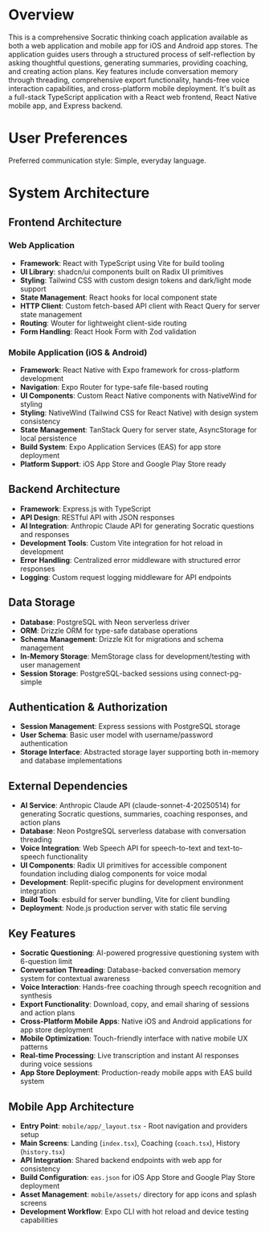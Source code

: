 # Overview

This is a comprehensive Socratic thinking coach application available as both a web application and mobile app for iOS and Android app stores. The application guides users through a structured process of self-reflection by asking thoughtful questions, generating summaries, providing coaching, and creating action plans. Key features include conversation memory through threading, comprehensive export functionality, hands-free voice interaction capabilities, and cross-platform mobile deployment. It's built as a full-stack TypeScript application with a React web frontend, React Native mobile app, and Express backend.

# User Preferences

Preferred communication style: Simple, everyday language.

# System Architecture

## Frontend Architecture

### Web Application
- **Framework**: React with TypeScript using Vite for build tooling
- **UI Library**: shadcn/ui components built on Radix UI primitives
- **Styling**: Tailwind CSS with custom design tokens and dark/light mode support
- **State Management**: React hooks for local component state
- **HTTP Client**: Custom fetch-based API client with React Query for server state management
- **Routing**: Wouter for lightweight client-side routing
- **Form Handling**: React Hook Form with Zod validation

### Mobile Application (iOS & Android)
- **Framework**: React Native with Expo framework for cross-platform development
- **Navigation**: Expo Router for type-safe file-based routing
- **UI Components**: Custom React Native components with NativeWind for styling
- **Styling**: NativeWind (Tailwind CSS for React Native) with design system consistency
- **State Management**: TanStack Query for server state, AsyncStorage for local persistence
- **Build System**: Expo Application Services (EAS) for app store deployment
- **Platform Support**: iOS App Store and Google Play Store ready

## Backend Architecture
- **Framework**: Express.js with TypeScript
- **API Design**: RESTful API with JSON responses
- **AI Integration**: Anthropic Claude API for generating Socratic questions and responses
- **Development Tools**: Custom Vite integration for hot reload in development
- **Error Handling**: Centralized error middleware with structured error responses
- **Logging**: Custom request logging middleware for API endpoints

## Data Storage
- **Database**: PostgreSQL with Neon serverless driver
- **ORM**: Drizzle ORM for type-safe database operations
- **Schema Management**: Drizzle Kit for migrations and schema management
- **In-Memory Storage**: MemStorage class for development/testing with user management
- **Session Storage**: PostgreSQL-backed sessions using connect-pg-simple

## Authentication & Authorization
- **Session Management**: Express sessions with PostgreSQL storage
- **User Schema**: Basic user model with username/password authentication
- **Storage Interface**: Abstracted storage layer supporting both in-memory and database implementations

## External Dependencies
- **AI Service**: Anthropic Claude API (claude-sonnet-4-20250514) for generating Socratic questions, summaries, coaching responses, and action plans
- **Database**: Neon PostgreSQL serverless database with conversation threading
- **Voice Integration**: Web Speech API for speech-to-text and text-to-speech functionality
- **UI Components**: Radix UI primitives for accessible component foundation including dialog components for voice modal
- **Development**: Replit-specific plugins for development environment integration
- **Build Tools**: esbuild for server bundling, Vite for client bundling
- **Deployment**: Node.js production server with static file serving

## Key Features
- **Socratic Questioning**: AI-powered progressive questioning system with 6-question limit
- **Conversation Threading**: Database-backed conversation memory system for contextual awareness
- **Voice Interaction**: Hands-free coaching through speech recognition and synthesis
- **Export Functionality**: Download, copy, and email sharing of sessions and action plans  
- **Cross-Platform Mobile Apps**: Native iOS and Android applications for app store deployment
- **Mobile Optimization**: Touch-friendly interface with native mobile UX patterns
- **Real-time Processing**: Live transcription and instant AI responses during voice sessions
- **App Store Deployment**: Production-ready mobile apps with EAS build system

## Mobile App Architecture
- **Entry Point**: `mobile/app/_layout.tsx` - Root navigation and providers setup
- **Main Screens**: Landing (`index.tsx`), Coaching (`coach.tsx`), History (`history.tsx`)
- **API Integration**: Shared backend endpoints with web app for consistency
- **Build Configuration**: `eas.json` for iOS App Store and Google Play Store deployment
- **Asset Management**: `mobile/assets/` directory for app icons and splash screens
- **Development Workflow**: Expo CLI with hot reload and device testing capabilities
